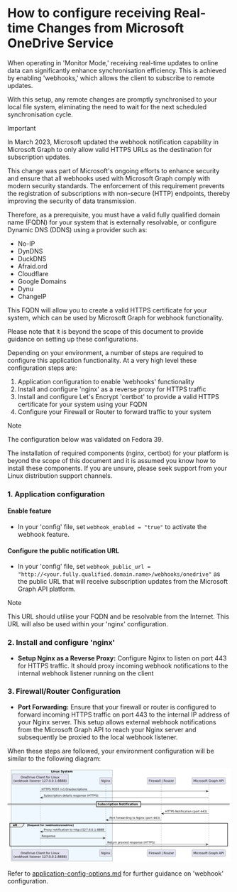 # How to configure receiving Real-time Changes from Microsoft OneDrive Service

When operating in 'Monitor Mode,' receiving real-time updates to online data can significantly enhance synchronisation efficiency. This is achieved by enabling 'webhooks,' which allows the client to subscribe to remote updates.

With this setup, any remote changes are promptly synchronised to your local file system, eliminating the need to wait for the next scheduled synchronisation cycle.

> [!IMPORTANT]
> In March 2023, Microsoft updated the webhook notification capability in Microsoft Graph to only allow valid HTTPS URLs as the destination for subscription updates.
>
> This change was part of Microsoft's ongoing efforts to enhance security and ensure that all webhooks used with Microsoft Graph comply with modern security standards. The enforcement of this requirement prevents the registration of subscriptions with non-secure (HTTP) endpoints, thereby improving the security of data transmission.
>
> Therefore, as a prerequisite, you must have a valid fully qualified domain name (FQDN) for your system that is externally resolvable, or configure Dynamic DNS (DDNS) using a provider such as:
> * No-IP
> * DynDNS
> * DuckDNS
> * Afraid.ord
> * Cloudflare
> * Google Domains
> * Dynu
> * ChangeIP
>
> This FQDN will allow you to create a valid HTTPS certificate for your system, which can be used by Microsoft Graph for webhook functionality.
>
> Please note that it is beyond the scope of this document to provide guidance on setting up these configurations.

Depending on your environment, a number of steps are required to configure this application functionality. At a very high level these configuration steps are:

1. Application configuration to enable 'webhooks' functionality
2. Install and configure 'nginx' as a reverse proxy for HTTPS traffic
3. Install and configure Let's Encrypt 'certbot' to provide a valid HTTPS certificate for your system using your FQDN
4. Configure your Firewall or Router to forward traffic to your system

> [!NOTE]
> The configuration below was validated on Fedora 39.
>
> The installation of required components (nginx, certbot) for your platform is beyond the scope of this document and it is assumed you know how to install these components. If you are unsure, please seek support from your Linux distribution support channels.



### 1. Application configuration

#### Enable feature
*  In your 'config' file, set `webhook_enabled = "true"` to activate the webhook feature.

#### Configure the public notification URL
*  In your 'config' file, set `webhook_public_url = "http://<your.fully.qualified.domain.name>/webhooks/onedrive"` as the public URL that will receive subscription updates from the Microsoft Graph API platform.

> [!NOTE]
> This URL should utilise your FQDN and be resolvable from the Internet. This URL will also be used within your 'nginx' configuration.

### 2. Install and configure 'nginx'
*   **Setup Nginx as a Reverse Proxy:** Configure Nginx to listen on port 443 for HTTPS traffic. It should proxy incoming webhook notifications to the internal webhook listener running on the client

### 3. Firewall/Router Configuration
*   **Port Forwarding:** Ensure that your firewall or router is configured to forward incoming HTTPS traffic on port 443 to the internal IP address of your Nginx server. This setup allows external webhook notifications from the Microsoft Graph API to reach your Nginx server and subsequently be proxied to the local webhook listener.

When these steps are followed, your environment configuration will be similar to the following diagram:

![webhooks](./puml/webhooks.png)

Refer to [application-config-options.md](application-config-options.md) for further guidance on 'webhook' configuration.
